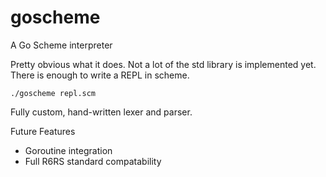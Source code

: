 goscheme
========

A Go Scheme interpreter

Pretty obvious what it does. Not a lot of the std library is implemented yet. There is enough to write a REPL in scheme.

    ./goscheme repl.scm

Fully custom, hand-written lexer and parser.

Future Features

- Goroutine integration
- Full R6RS standard compatability
